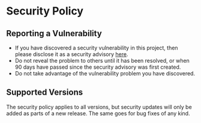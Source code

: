 # Security Policy

## Reporting a Vulnerability

* If you have discovered a security vulnerability in this project, then please disclose it as a security advisory [here](https://github.com/GITHUB_PATH/security/advisories/new).
* Do not reveal the problem to others until it has been resolved, or when 90 days have passed since the security advisory was first created.
* Do not take advantage of the vulnerability problem you have discovered.

## Supported Versions

The security policy applies to all versions, but security updates will only be added as parts of a new release. The same goes for bug fixes of any kind.
